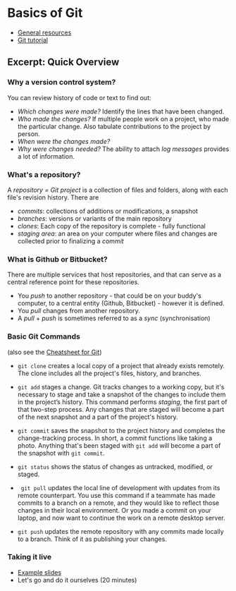 # Basics of Git

+ [General resources](https://try.github.io/)
+ [Git tutorial](https://guides.github.com/introduction/git-handbook/)

## Excerpt: Quick Overview

### Why a version control system?
You can review  history of code or text to find out:

+ _Which changes were made?_ Identify the lines that have been changed.
+ _Who made the changes?_ If multiple people work on a project, who made the particular change. Also tabulate contributions to the project by person.
+ _When were the changes made?_
+ _Why were changes needed?_ The ability to attach _log messages_ provides a lot of information.

### What's a repository?

A _repository = Git project_ is a  collection of files and folders, along with each file's revision history. There are
+ _commits_: collections of additions or modifications, a snapshot
+ _branches_: versions or variants of the main repository
+ _clones_: Each copy of the repository is complete - fully functional
+ _staging area_: an area on your computer where files and changes are collected prior to finalizing a _commit_

### What is Github or Bitbucket?
There are multiple services that host repositories, and that can serve as a central reference point for these repositories.
+ You _push_ to another repository - that could be on your buddy's computer, to a central entity (Github, Bitbucket) - however it is defined.
+ You _pull_ changes from another repository.
+ A _pull_ + _push_ is sometimes referred to as a _sync_ (synchronisation)

### Basic Git Commands
(also see the [Cheatsheet for Git](https://www.atlassian.com/git/tutorials/atlassian-git-cheatsheet))

+ `git clone` creates a local copy of a project that already exists remotely. The clone includes all the project's files, history, and branches.

+ `git add` stages a change. Git tracks changes to a working copy, but it's necessary to stage and take a snapshot of the changes to include them in the project’s history. This command performs _staging_, the first part of that two-step process. Any changes that are staged will become a part of the next snapshot and a part of the project's history.

+ `git commit` saves the snapshot to the project history and completes the change-tracking process. In short, a commit functions like taking a photo. Anything that's been staged with `git add` will become a part of the snapshot with `git commit`.

+ `git status` shows the status of changes as untracked, modified, or staged.

+ ` git pull` updates the local line of development with updates from its remote counterpart. You use this command if a teammate has made commits to a branch on a remote, and they would like to reflect those changes in their local environment. Or you made a commit on your laptop, and now want to continue the work on a remote desktop server.

+ `git push` updates the remote repository with any commits made locally to a branch. Think of it as publishing your changes.

### Taking it live

+ [Example slides](https://labordynamicsinstitute.github.io/computing4economists/Git_CL_Slides/Slides_Git_Example.pdf)
+ Let's go and do it ourselves (20 minutes)
